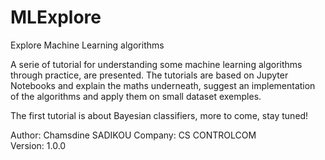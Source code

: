 # MLExplore
Explore Machine Learning algorithms

A serie of tutorial for understanding some machine learning algorithms through practice, are presented.
The tutorials are based on Jupyter Notebooks and explain the maths underneath, 
suggest an implementation of the algorithms and apply them on small dataset exemples.

The first tutorial is about Bayesian classifiers, more to come, stay tuned!

Author: Chamsdine SADIKOU 
Company: CS CONTROLCOM    
Version: 1.0.0    
